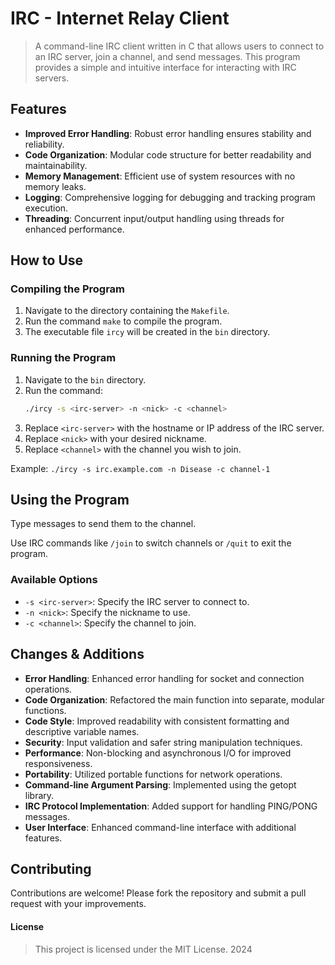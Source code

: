 # IRC - Internet Relay Client
> A command-line IRC client written in C that allows users to connect to an IRC server, join a channel, and send messages. This program provides a simple and intuitive interface for interacting with IRC servers.

## Features
- **Improved Error Handling**: Robust error handling ensures stability and reliability.
- **Code Organization**: Modular code structure for better readability and maintainability.
- **Memory Management**: Efficient use of system resources with no memory leaks.
- **Logging**: Comprehensive logging for debugging and tracking program execution.
- **Threading**: Concurrent input/output handling using threads for enhanced performance.

## How to Use

### Compiling the Program
1. Navigate to the directory containing the `Makefile`.
2. Run the command `make` to compile the program.
3. The executable file `ircy` will be created in the `bin` directory.

### Running the Program
1. Navigate to the `bin` directory.
2. Run the command: 
   ```bash
   ./ircy -s <irc-server> -n <nick> -c <channel>
   ```
3. Replace `<irc-server>` with the hostname or IP address of the IRC server.
4. Replace `<nick>` with your desired nickname.
5. Replace `<channel>` with the channel you wish to join.

Example: `./ircy -s irc.example.com -n Disease -c channel-1`


## Using the Program

Type messages to send them to the channel.
 
Use IRC commands like `/join` to switch channels or `/quit` to exit the program.

### Available Options
- `-s <irc-server>`: Specify the IRC server to connect to.
- `-n <nick>`: Specify the nickname to use.
- `-c <channel>`: Specify the channel to join.

## Changes & Additions
- **Error Handling**: Enhanced error handling for socket and connection operations.
- **Code Organization**: Refactored the main function into separate, modular functions.
- **Code Style**: Improved readability with consistent formatting and descriptive variable names.
- **Security**: Input validation and safer string manipulation techniques.
- **Performance**: Non-blocking and asynchronous I/O for improved responsiveness.
- **Portability**: Utilized portable functions for network operations.
- **Command-line Argument Parsing**: Implemented using the getopt library.
- **IRC Protocol Implementation**: Added support for handling PING/PONG messages.
- **User Interface**: Enhanced command-line interface with additional features.

## Contributing

Contributions are welcome! Please fork the repository and submit a pull request with your improvements.

#### License
> This project is licensed under the MIT License. 2024
